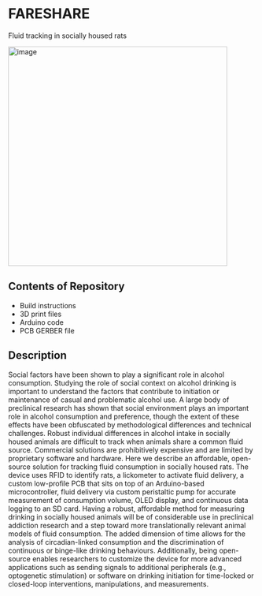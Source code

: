 # FARESHARE
Fluid tracking in socially housed rats

<img width="445" alt="image" src="https://github.com/jfrie/FARESHARE/assets/39315109/50779dd3-38c8-4740-87a5-7d580863d3a8">

## Contents of Repository
- Build instructions
- 3D print files
- Arduino code
- PCB GERBER file

## Description
Social factors have been shown to play a significant role in alcohol consumption. Studying the role of social context on alcohol drinking is important to understand the factors that contribute to initiation or maintenance of casual and problematic alcohol use. A large body of preclinical research has shown that social environment plays an important role in alcohol consumption and preference, though the extent of these effects have been obfuscated by methodological differences and technical challenges. Robust individual differences in alcohol intake in socially housed animals are difficult to track when animals share a common fluid source. Commercial solutions are prohibitively expensive and are limited by proprietary software and hardware. Here we describe an affordable, open-source solution for tracking fluid consumption in socially housed rats. The device uses RFID to identify rats, a lickometer to activate fluid delivery, a custom low-profile PCB that sits on top of an Arduino-based microcontroller, fluid delivery via custom peristaltic pump for accurate measurement of consumption volume, OLED display, and continuous data logging to an SD card. Having a robust, affordable method for measuring drinking in socially housed animals will be of considerable use in preclinical addiction research and a step toward more translationally relevant animal models of fluid consumption. The added dimension of time allows for the analysis of circadian-linked consumption and the discrimination of continuous or binge-like drinking behaviours. Additionally, being open-source enables researchers to customize the device for more advanced applications such as sending signals to additional peripherals (e.g., optogenetic stimulation) or software on drinking initiation for time-locked or closed-loop interventions, manipulations, and measurements.
